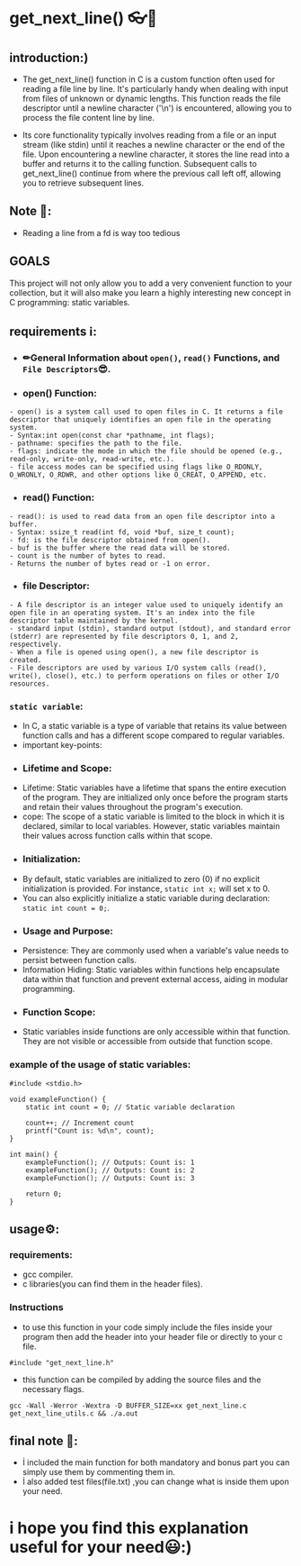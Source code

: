 # get_next_line() 👓📁

## introduction:)

- The get_next_line() function in C is a custom function often used for reading a file line by line. It's particularly handy when dealing with input from files of unknown or dynamic lengths. This function reads the file descriptor until a newline character ('\n') is encountered, allowing you to process the file content line by line.

- Its core functionality typically involves reading from a file or an input stream (like stdin) until it reaches a newline character or the end of the file. Upon encountering a newline character, it stores the line read into a buffer and returns it to the calling function. Subsequent calls to get_next_line() continue from where the previous call left off, allowing you to retrieve subsequent lines.

## Note 🚨: 
- Reading a line from a fd is way too tedious
## GOALS
This project will not only allow you to add a very convenient function to your collection, but it will also make you learn a highly interesting new concept in C programming: static variables.

## requirements ℹ️:

- ### ✏General Information about `open()`, `read()` Functions, and `File Descriptors`😎.

- ### open() Function:
```
- open() is a system call used to open files in C. It returns a file descriptor that uniquely identifies an open file in the operating system.
- Syntax:int open(const char *pathname, int flags);
- pathname: specifies the path to the file.
- flags: indicate the mode in which the file should be opened (e.g., read-only, write-only, read-write, etc.).
- file access modes can be specified using flags like O_RDONLY, O_WRONLY, O_RDWR, and other options like O_CREAT, O_APPEND, etc.
```
- ### read() Function:
```
- read(): is used to read data from an open file descriptor into a buffer.
- Syntax: ssize_t read(int fd, void *buf, size_t count);
- fd: is the file descriptor obtained from open().
- buf is the buffer where the read data will be stored.
- count is the number of bytes to read.
- Returns the number of bytes read or -1 on error.
```
- ### file Descriptor:
```
- A file descriptor is an integer value used to uniquely identify an open file in an operating system. It's an index into the file descriptor table maintained by the kernel.
- standard input (stdin), standard output (stdout), and standard error (stderr) are represented by file descriptors 0, 1, and 2, respectively.
- When a file is opened using open(), a new file descriptor is created.
- File descriptors are used by various I/O system calls (read(), write(), close(), etc.) to perform operations on files or other I/O resources.
```
### `static variable`:
- In C, a static variable is a type of variable that retains its value between function calls and has a different scope compared to regular variables.
- important key-points:
- ###  Lifetime and Scope:
- Lifetime: Static variables have a lifetime that spans the entire execution of the program. They are initialized only once before the program starts and retain their values throughout the program's execution.
- cope: The scope of a static variable is limited to the block in which it is declared, similar to local variables. However, static variables maintain their values across function calls within that scope.
- ### Initialization:
- By default, static variables are initialized to zero (0) if no explicit initialization is provided. For instance, `static int x;` will set x to 0.
- You can also explicitly initialize a static variable during declaration: `static int count = 0;`.
- ### Usage and Purpose:
- Persistence: They are commonly used when a variable's value needs to persist between function calls.
- Information Hiding: Static variables within functions help encapsulate data within that function and prevent external access, aiding in modular programming.
- ### Function Scope:
- Static variables inside functions are only accessible within that function. They are not visible or accessible from outside that function scope.

### example of the usage of static variables:
```
#include <stdio.h>

void exampleFunction() {
    static int count = 0; // Static variable declaration

    count++; // Increment count
    printf("Count is: %d\n", count);
}

int main() {
    exampleFunction(); // Outputs: Count is: 1
    exampleFunction(); // Outputs: Count is: 2
    exampleFunction(); // Outputs: Count is: 3

    return 0;
}
```
## usage⚙️:

### requirements:
- gcc compiler.
- c libraries(you can find them in the header files).
### Instructions
- to use this function in your code simply include the files inside your program then add the header into your header file or directly to your c file.
```
#include "get_next_line.h"
```
- this function can be compiled by adding the source files and the necessary flags.
```
gcc -Wall -Werror -Wextra -D BUFFER_SIZE=xx get_next_line.c get_next_line_utils.c && ./a.out
```
## final note 📍:
- İ included the main function for both mandatory and bonus part you can simply use them by commenting them in.
- İ also added test files(file.txt) ,you can change what is inside them upon your need.

# i hope you find this explanation useful for your need😃:)
